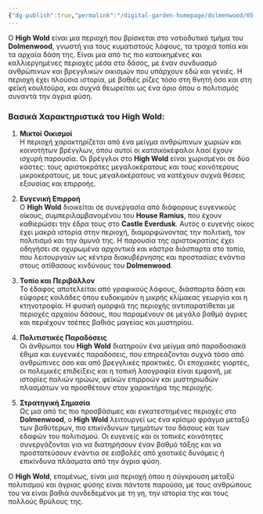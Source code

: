 ```yaml
---
{"dg-publish":true,"permalink":"/digital-garden-homepage/dolmenwood/05-places/high-wold/"}
---
```


Ο **High Wold** είναι μια περιοχή που βρίσκεται στο νοτιοδυτικό τμήμα του **Dolmenwood**, γνωστή για τους κυματιστούς λόφους, τα τραχιά τοπία και τα αρχαία δάση της. Είναι μια από τις πιο κατοικημένες και καλλιεργημένες περιοχές μέσα στο δάσος, με έναν συνδυασμό ανθρώπινων και βρεγγλικών οικισμών που υπάρχουν εδώ και γενιές. Η περιοχή έχει πλούσια ιστορία, με βαθιές ρίζες τόσο στη θνητή όσο και στη φεϊκή κουλτούρα, και συχνά θεωρείται ως ένα όριο όπου ο πολιτισμός συναντά την άγρια φύση.

### Βασικά Χαρακτηριστικά του High Wold:

1. **Μικτοί Οικισμοί**  
   Η περιοχή χαρακτηρίζεται από ένα μείγμα ανθρώπινων χωριών και κοινοτήτων βρέγγλων, όπου αυτοί οι κατσικοκέφαλοι λαοί έχουν ισχυρή παρουσία. Οι βρέγγλοι στο **High Wold** είναι χωρισμένοι σε δύο κάστες: τους αριστοκράτες μεγαλοκέρατους και τους κοινότερους μικροκέρατους, με τους μεγαλοκέρατους να κατέχουν συχνά θέσεις εξουσίας και επιρροής.

2. **Ευγενική Επιρροή**  
   Ο **High Wold** διοικείται σε συνεργασία από διάφορους ευγενικούς οίκους, συμπεριλαμβανομένου του **House Ramius**, που έχουν καθιερώσει την έδρα τους στο **Castle Everdusk**. Αυτός ο ευγενής οίκος έχει μακρά ιστορία στην περιοχή, διαμορφώνοντας την πολιτική, τον πολιτισμό και την άμυνά της. Η παρουσία της αριστοκρατίας έχει οδηγήσει σε οχυρωμένα αρχοντικά και κάστρα διάσπαρτα στο τοπίο, που λειτουργούν ως κέντρα διακυβέρνησης και προστασίας ενάντια στους ατίθασους κινδύνους του **Dolmenwood**.

3. **Τοπίο και Περιβάλλον**  
   Το έδαφος αποτελείται από γραφικούς λόφους, διάσπαρτα δάση και εύφορες κοιλάδες όπου ευδοκιμούν η μικρής κλίμακας γεωργία και η κτηνοτροφία. Η φυσική ομορφιά της περιοχής αντιπαρατίθεται με περιοχές αρχαίου δάσους, που παραμένουν σε μεγάλο βαθμό άγριες και περιέχουν τσέπες βαθιάς μαγείας και μυστηρίου.

4. **Πολιτιστικές Παραδόσεις**  
   Οι άνθρωποι του **High Wold** διατηρούν ένα μείγμα από παραδοσιακά έθιμα και ευγενικές παραδόσεις, που επηρεάζονται συχνά τόσο από ανθρώπινες όσο και από βρεγγλικές πρακτικές. Οι εποχιακές γιορτές, οι πολεμικές επιδείξεις και η τοπική λαογραφία είναι εμφανή, με ιστορίες παλιών ηρώων, φεϊκών επιρροών και μυστηριωδών πλασμάτων να προσθέτουν στον χαρακτήρα της περιοχής.

5. **Στρατηγική Σημασία**  
   Ως μια από τις πιο προσβάσιμες και εγκατεστημένες περιοχές στο **Dolmenwood**, ο **High Wold** λειτουργεί ως ένα κρίσιμο φράγμα μεταξύ των βαθύτερων, πιο επικίνδυνων τμημάτων του δάσους και των εδαφών του πολιτισμού. Οι ευγενείς και οι τοπικές κοινότητες συνεργάζονται για να διατηρήσουν έναν βαθμό τάξης και να προστατεύσουν ενάντια σε εισβολές από χαοτικές δυνάμεις ή επικίνδυνα πλάσματα από την άγρια φύση.

Ο **High Wold**, επομένως, είναι μια περιοχή όπου η σύγκρουση μεταξύ πολιτισμού και άγριας φύσης είναι πάντοτε παρούσα, με τους ανθρώπους του να είναι βαθιά συνδεδεμένοι με τη γη, την ιστορία της και τους πολλούς θρύλους της.